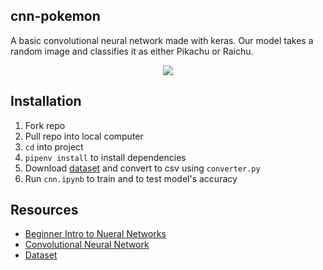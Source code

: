 ## cnn-pokemon
A basic convolutional neural network made with keras. Our model takes a random image and classifies it as either Pikachu or Raichu.
</br>
<div align="center">
<img src="https://user-images.githubusercontent.com/48599206/167316735-ff1484a0-ab43-4c0c-895f-586d0f2c3ca1.png" />
</div>

## Installation
1. Fork repo
2. Pull repo into local computer
3. `cd` into project
4. `pipenv install` to install dependencies
5. Download [dataset](https://github.com/diewland/pika-dataset-v3) and convert to csv using `converter.py`
5. Run `cnn.ipynb` to train and to test model's accuracy 

## Resources
* [Beginner Intro to Nueral Networks](https://www.youtube.com/playlist?list=PLxt59R_fWVzT9bDxA76AHm3ig0Gg9S3So)
* [Convolutional Neural Network](https://www.youtube.com/playlist?list=PLuhqtP7jdD8CD6rOWy20INGM44kULvrHu)
* [Dataset](https://github.com/diewland/pika-dataset-v3)
